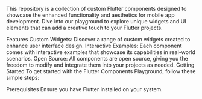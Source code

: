 This repository is a collection of custom Flutter components designed to showcase the enhanced functionality and aesthetics for mobile app development. Dive into our playground to explore unique widgets and UI elements that can add a creative touch to your Flutter projects.

Features
Custom Widgets: Discover a range of custom widgets created to enhance user interface design.
Interactive Examples: Each component comes with interactive examples that showcase its capabilities in real-world scenarios.
Open Source: All components are open source, giving you the freedom to modify and integrate them into your projects as needed.
Getting Started
To get started with the Flutter Components Playground, follow these simple steps:

Prerequisites
Ensure you have Flutter installed on your system. 
